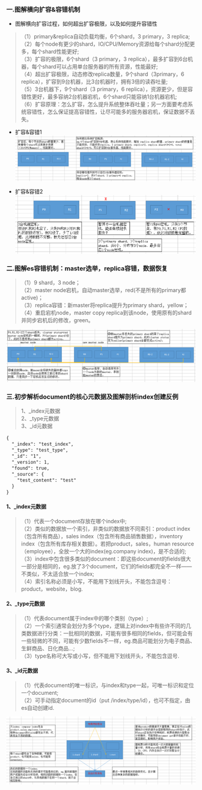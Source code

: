 ### 一.图解横向扩容&容错机制
- 图解横向扩容过程，如何超出扩容极限，以及如何提升容错性

>（1）primary&replica自动负载均衡，6个shard，3 primary，3 replica;  
（2）每个node有更少的shard，IO/CPU/Memory资源给每个shard分配更多，每个shard性能更好;  
（3）扩容的极限，6个shard（3 primary，3 replica），最多扩容到6台机器，每个shard可以占用单台服务器的所有资源，性能最好;  
（4）超出扩容极限，动态修改replica数量，9个shard（3primary，6 replica），扩容到9台机器，比3台机器时，拥有3倍的读吞吐量;  
（5）3台机器下，9个shard（3 primary，6 replica），资源更少，但是容错性更好，最多容纳2台机器宕机，6个shard只能容纳1台机器宕机;   
（6）扩容原理：怎么扩容，怎么提升系统整体吞吐量；另一方面要考虑系统容错性，怎么保证提高容错性，让尽可能多的服务器宕机，保证数据不丢失。

- 扩容&容错1  
![image](https://raw.githubusercontent.com/nanphonfy/note-images/master/bigdata-cookbook/elasticsearch/practice/03/%E6%89%A9%E5%AE%B9%26%E5%AE%B9%E9%94%99.png)

- 扩容&容错2  
![image](https://raw.githubusercontent.com/nanphonfy/note-images/master/bigdata-cookbook/elasticsearch/practice/03/%E6%89%A9%E5%AE%B9%26%E5%AE%B9%E9%94%992.png)

### 二.图解es容错机制：master选举，replica容错，数据恢复
>（1）9 shard，3 node；  
（2）master node宕机，自动master选举，red(不是所有的primary都active)；  
（3）replica容错：新master将replica提升为primary shard，yellow；  
（4）重启宕机node，master copy replica到该node，使用原有的shard并同步宕机后的修改，green。

![image](https://raw.githubusercontent.com/nanphonfy/note-images/master/bigdata-cookbook/elasticsearch/practice/04/tolerant_process.png)

### 三.初步解析document的核心元数据及图解剖析index创建反例
>1、_index元数据  
2、_type元数据  
3、_id元数据  

```
{
  "_index": "test_index",
  "_type": "test_type",
  "_id": "1",
  "_version": 1,
  "found": true,
  "_source": {
    "test_content": "test"
  }
}
```

#### 1、_index元数据
>（1）代表一个document存放在哪个index中;  
（2）类似的数据放一个索引，非类似的数据放不同索引：product index（包含所有商品），sales index（包含所有商品销售数据），inventory index（包含所有库存相关数据）。若把product，sales，human resource（employee），全放一个大的index(eg.company index)，是不合适的;  
（3）index中包含很多类似的document：即这些document的fields很大一部分是相同的，eg.放了3个document，它们的fields都完全不一样——不类似，不太适合放一个index;  
（4）索引名称必须是小写，不能用下划线开头，不能包含逗号：product，website，blog.

#### 2、_type元数据
>（1）代表document属于index中的哪个类别（type）;  
>（2）一个索引通常会划分为多个type，逻辑上对index中有些许不同的几类数据进行分类：一批相同的数据，可能有很多相同的fields，但可能会有一些轻微的不同，可能有少数fields不一样，eg.商品可能划分为电子商品、生鲜商品、日化商品...;   
>（3）type名称可大写或小写，但不能用下划线开头，不能包含逗号.

#### 3、_id元数据
>（1）代表document的唯一标识，与index和type一起，可唯一标识和定位一个document;  
（2）可手动指定document的id（put /index/type/id），也可不指定，由es自动创建id.

![image](https://raw.githubusercontent.com/nanphonfy/note-images/master/bigdata-cookbook/elasticsearch/practice/04/index_analysis.png)